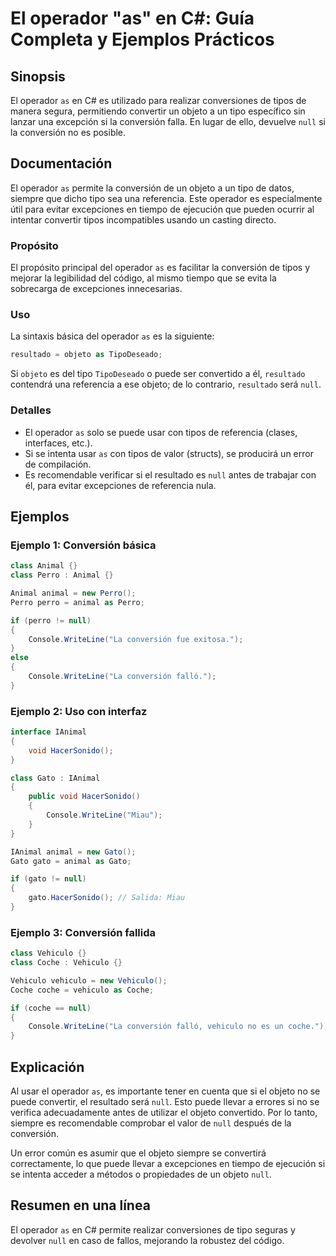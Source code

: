 <!--
Meta Description: # El operador "as" en C#: Guía Completa y Ejemplos Prácticos ## Sinopsis El operador `as` en C# es utilizado para realizar conversiones de tipos de ma...
Meta Keywords: conversión, null, operador, objeto, animal
-->

# El operador "as" en C#: Guía Completa y Ejemplos Prácticos

## Sinopsis
El operador `as` en C# es utilizado para realizar conversiones de tipos de manera segura, permitiendo convertir un objeto a un tipo específico sin lanzar una excepción si la conversión falla. En lugar de ello, devuelve `null` si la conversión no es posible.

## Documentación
El operador `as` permite la conversión de un objeto a un tipo de datos, siempre que dicho tipo sea una referencia. Este operador es especialmente útil para evitar excepciones en tiempo de ejecución que pueden ocurrir al intentar convertir tipos incompatibles usando un casting directo.

### Propósito
El propósito principal del operador `as` es facilitar la conversión de tipos y mejorar la legibilidad del código, al mismo tiempo que se evita la sobrecarga de excepciones innecesarias.

### Uso
La sintaxis básica del operador `as` es la siguiente:
```csharp
resultado = objeto as TipoDeseado;
```
Si `objeto` es del tipo `TipoDeseado` o puede ser convertido a él, `resultado` contendrá una referencia a ese objeto; de lo contrario, `resultado` será `null`.

### Detalles
- El operador `as` solo se puede usar con tipos de referencia (clases, interfaces, etc.).
- Si se intenta usar `as` con tipos de valor (structs), se producirá un error de compilación.
- Es recomendable verificar si el resultado es `null` antes de trabajar con él, para evitar excepciones de referencia nula.

## Ejemplos

### Ejemplo 1: Conversión básica
```csharp
class Animal {}
class Perro : Animal {}

Animal animal = new Perro();
Perro perro = animal as Perro;

if (perro != null)
{
    Console.WriteLine("La conversión fue exitosa.");
}
else
{
    Console.WriteLine("La conversión falló.");
}
```

### Ejemplo 2: Uso con interfaz
```csharp
interface IAnimal
{
    void HacerSonido();
}

class Gato : IAnimal
{
    public void HacerSonido()
    {
        Console.WriteLine("Miau");
    }
}

IAnimal animal = new Gato();
Gato gato = animal as Gato;

if (gato != null)
{
    gato.HacerSonido(); // Salida: Miau
}
```

### Ejemplo 3: Conversión fallida
```csharp
class Vehiculo {}
class Coche : Vehiculo {}

Vehiculo vehiculo = new Vehiculo();
Coche coche = vehiculo as Coche;

if (coche == null)
{
    Console.WriteLine("La conversión falló, vehiculo no es un coche.");
}
```

## Explicación
Al usar el operador `as`, es importante tener en cuenta que si el objeto no se puede convertir, el resultado será `null`. Esto puede llevar a errores si no se verifica adecuadamente antes de utilizar el objeto convertido. Por lo tanto, siempre es recomendable comprobar el valor de `null` después de la conversión.

Un error común es asumir que el objeto siempre se convertirá correctamente, lo que puede llevar a excepciones en tiempo de ejecución si se intenta acceder a métodos o propiedades de un objeto `null`.

## Resumen en una línea
El operador `as` en C# permite realizar conversiones de tipo seguras y devolver `null` en caso de fallos, mejorando la robustez del código.